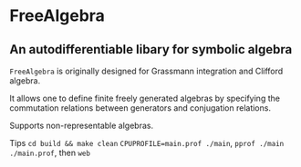 # FreeAlgebra
## An autodifferentiable libary for symbolic algebra

`FreeAlgebra` is originally designed for Grassmann 
integration and Clifford algebra. 

It allows one to define finite freely generated algebras by specifying 
the commutation relations between generators and conjugation relations. 

Supports non-representable algebras. 

Tips
`cd build && make clean`
`CPUPROFILE=main.prof ./main`, `pprof ./main ./main.prof`, then `web`